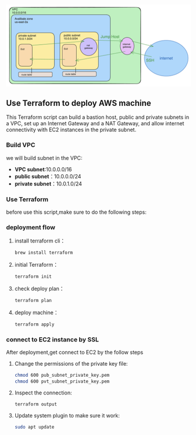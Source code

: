 ![project structure](project_structure.png)

## Use Terraform to deploy AWS machine

This Terraform script can build a bastion host, public and private subnets in a VPC, set up an Internet Gateway and a NAT Gateway, and allow internet connectivity with EC2 instances in the private subnet.

### Build VPC

we will build subnet in the VPC:

- **VPC subnet**:10.0.0.0/16
- **public subnet**：10.0.0.0/24
- **private subnet**：10.0.1.0/24

### Use Terraform

before use this script,make sure to do the following steps:

### deployment flow

1. install terraform cli：

   ```bash
   brew install terraform
   ```

1. initial Terraform：

   ```bash
   terraform init
   ```

1. check deploy plan：

   ```bash
   terraform plan
   ```

1. deploy machine：
   ```bash
   terraform apply
   ```

### connect to EC2 instance by SSL

After deployment,get connect to EC2 by the follow steps

1. Change the permissions of the private key file:

   ```bash
   chmod 600 pub_subnet_private_key.pem
   chmod 600 pvt_subnet_private_key.pem
   ```

2. Inspect the connection:

   ```bash
   terraform output
   ```

3. Update system plugin to make sure it work:
   ```bash
   sudo apt update
   ```
